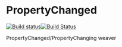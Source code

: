 PropertyChanged
===============
[![Build status](https://ci.appveyor.com/api/projects/status/mn8mgky1rbbpox65?svg=true)](https://ci.appveyor.com/project/covaxi/propertychanged)[![Build Status](https://travis-ci.org/covaxi/PropertyChanged.svg?branch=master)](https://travis-ci.org/covaxi/PropertyChanged)

PropertyChanged/PropertyChanging weaver
